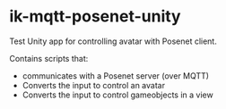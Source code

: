 # ik-mqtt-posenet-unity
Test Unity app for controlling avatar with Posenet client.

Contains scripts that:
- communicates with a Posenet server (over MQTT)
- Converts the input to control an avatar
- Converts the input to control gameobjects in a view

